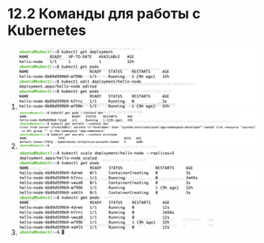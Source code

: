 # 12.2 Команды для работы с Kubernetes

1. <kbd> 
      <img src="https://github.com/Gasan66/devops-netology/blob/main/12.2/task1.png" alt="task1"
      title="task1"/> 
   </kbd>
2. <kbd> 
      <img src="https://github.com/Gasan66/devops-netology/blob/main/12.2/task2.png" alt="task3"
      title="task2"/> 
   </kbd>
3. <kbd> 
      <img src="https://github.com/Gasan66/devops-netology/blob/main/12.2/task3.png" alt="task3"
      title="task3"/> 
   </kbd>